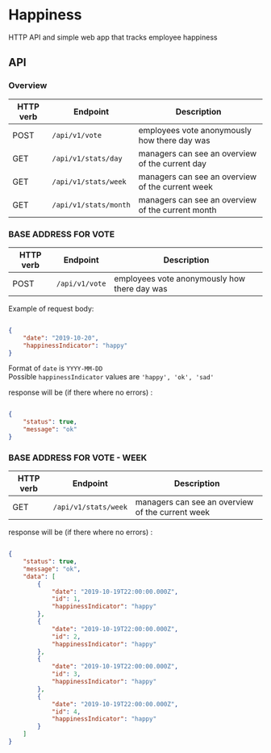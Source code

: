 # Happiness
HTTP API and simple web app that tracks employee happiness


## API

### Overview

HTTP verb | Endpoint                                        	| Description                          | 
----------|-----------------------------------------------------|---------------------------------------|
POST      |```/api/v1/vote```   	|  employees vote anonymously how there day was
GET      |```/api/v1/stats/day```   	|  managers can see an overview of the current day
GET      |```/api/v1/stats/week```   	|  managers can see an overview of the current week
GET      |```/api/v1/stats/month```   	|  managers can see an overview of the current month



### BASE ADDRESS FOR VOTE

HTTP verb | Endpoint                                        	| Description                          | 
----------|-----------------------------------------------------|---------------------------------------|
POST      |```/api/v1/vote```   	|  employees vote anonymously how there day was

Example of request body:
```json

{
    "date": "2019-10-20",
    "happinessIndicator": "happy" 
}

```

Format of `date` is `YYYY-MM-DD` \
Possible `happinessIndicator` values are `'happy', 'ok', 'sad'`

response will be (if there where no errors) :
```json

{
    "status": true,
    "message": "ok"
}

```

### BASE ADDRESS FOR VOTE - WEEK

HTTP verb | Endpoint                                        	| Description                          | 
----------|-----------------------------------------------------|---------------------------------------|
GET      |```/api/v1/stats/week```   	|  managers can see an overview of the current week

response will be (if there where no errors) :
```json

{
    "status": true,
    "message": "ok",
    "data": [
        {
            "date": "2019-10-19T22:00:00.000Z",
            "id": 1,
            "happinessIndicator": "happy"
        },
        {
            "date": "2019-10-19T22:00:00.000Z",
            "id": 2,
            "happinessIndicator": "happy"
        },
        {
            "date": "2019-10-19T22:00:00.000Z",
            "id": 3,
            "happinessIndicator": "happy"
        },
        {
            "date": "2019-10-19T22:00:00.000Z",
            "id": 4,
            "happinessIndicator": "happy"
        }
    ]
}

```


